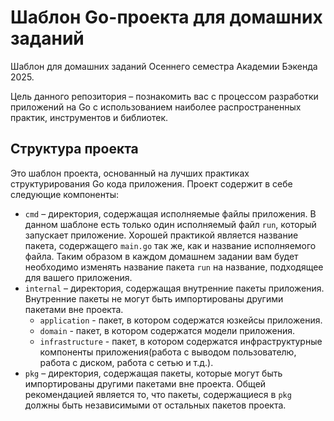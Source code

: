 # Шаблон Go-проекта для домашних заданий

Шаблон для домашних заданий Осеннего семестра Академии Бэкенда 2025.

Цель данного репозитория – познакомить вас с процессом разработки приложений на Go с использованием наиболее распространенных практик, инструментов и библиотек.

## Структура проекта

Это шаблон проекта, основанный на лучших практиках структурирования Go кода приложения. Проект содержит в себе следующие компоненты:

- `cmd` – директория, содержащая исполняемые файлы приложения. В данном шаблоне есть только один исполняемый файл `run`, который запускает приложение. Хорошей практикой является название пакета, содержащего `main.go` так же, как и название исполняемого файла. Таким образом в каждом домашнем задании вам будет необходимо изменять название пакета `run` на название, подходящее для вашего приложения.
- `internal` – директория, содержащая внутренние пакеты приложения. Внутренние пакеты не могут быть импортированы другими пакетами вне проекта.
  - `application` - пакет, в котором содержатся юзкейсы приложения.
  - `domain` - пакет, в котором содержатся модели приложения.
  - `infrastructure` - пакет, в котором содержатся инфраструктурные компоненты приложения(работа с выводом пользователю, работа с диском, работа с сетью и т.д.).
- `pkg` – директория, содержащая пакеты, которые могут быть импортированы другими пакетами вне проекта. Общей рекомендацией является то, что пакеты, содержащиеся в `pkg` должны быть независимыми от остальных пакетов проекта.
